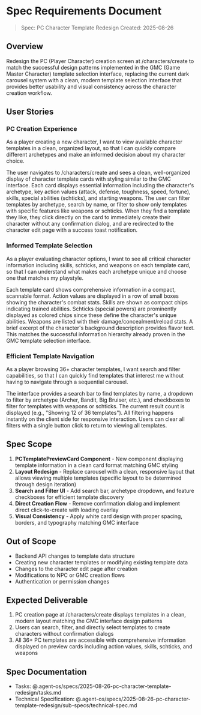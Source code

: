 # Spec Requirements Document

> Spec: PC Character Template Redesign
> Created: 2025-08-26

## Overview

Redesign the PC (Player Character) creation screen at /characters/create to match the successful design patterns implemented in the GMC (Game Master Character) template selection interface, replacing the current dark carousel system with a clean, modern template selection interface that provides better usability and visual consistency across the character creation workflow.

## User Stories

### PC Creation Experience

As a player creating a new character, I want to view available character templates in a clean, organized layout, so that I can quickly compare different archetypes and make an informed decision about my character choice.

The user navigates to /characters/create and sees a clean, well-organized display of character template cards with styling similar to the GMC interface. Each card displays essential information including the character's archetype, key action values (attack, defense, toughness, speed, fortune), skills, special abilities (schticks), and starting weapons. The user can filter templates by archetype, search by name, or filter to show only templates with specific features like weapons or schticks. When they find a template they like, they click directly on the card to immediately create their character without any confirmation dialog, and are redirected to the character edit page with a success toast notification.

### Informed Template Selection

As a player evaluating character options, I want to see all critical character information including skills, schticks, and weapons on each template card, so that I can understand what makes each archetype unique and choose one that matches my playstyle.

Each template card shows comprehensive information in a compact, scannable format. Action values are displayed in a row of small boxes showing the character's combat stats. Skills are shown as compact chips indicating trained abilities. Schticks (special powers) are prominently displayed as colored chips since these define the character's unique abilities. Weapons are listed with their damage/concealment/reload stats. A brief excerpt of the character's background description provides flavor text. This matches the successful information hierarchy already proven in the GMC template selection interface.

### Efficient Template Navigation

As a player browsing 36+ character templates, I want search and filter capabilities, so that I can quickly find templates that interest me without having to navigate through a sequential carousel.

The interface provides a search bar to find templates by name, a dropdown to filter by archetype (Archer, Bandit, Big Bruiser, etc.), and checkboxes to filter for templates with weapons or schticks. The current result count is displayed (e.g., "Showing 12 of 36 templates"). All filtering happens instantly on the client side for responsive interaction. Users can clear all filters with a single button click to return to viewing all templates.

## Spec Scope

1. **PCTemplatePreviewCard Component** - New component displaying template information in a clean card format matching GMC styling
2. **Layout Redesign** - Replace carousel with a clean, responsive layout that allows viewing multiple templates (specific layout to be determined through design iteration)
3. **Search and Filter UI** - Add search bar, archetype dropdown, and feature checkboxes for efficient template discovery
4. **Direct Creation Flow** - Remove confirmation dialog and implement direct click-to-create with loading overlay
5. **Visual Consistency** - Apply white card design with proper spacing, borders, and typography matching GMC interface

## Out of Scope

- Backend API changes to template data structure
- Creating new character templates or modifying existing template data
- Changes to the character edit page after creation
- Modifications to NPC or GMC creation flows
- Authentication or permission changes

## Expected Deliverable

1. PC creation page at /characters/create displays templates in a clean, modern layout matching the GMC interface design patterns
2. Users can search, filter, and directly select templates to create characters without confirmation dialogs
3. All 36+ PC templates are accessible with comprehensive information displayed on preview cards including action values, skills, schticks, and weapons

## Spec Documentation

- Tasks: @.agent-os/specs/2025-08-26-pc-character-template-redesign/tasks.md
- Technical Specification: @.agent-os/specs/2025-08-26-pc-character-template-redesign/sub-specs/technical-spec.md